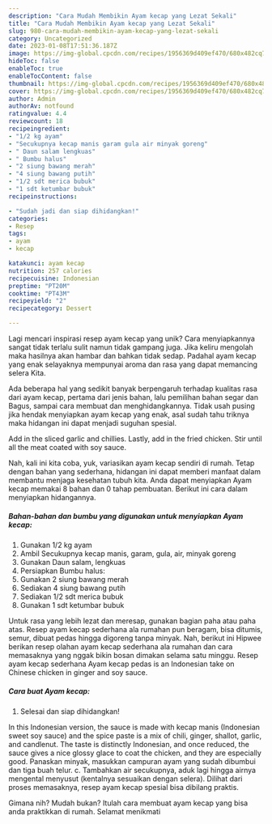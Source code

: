 ```yaml
---
description: "Cara Mudah Membikin Ayam kecap yang Lezat Sekali"
title: "Cara Mudah Membikin Ayam kecap yang Lezat Sekali"
slug: 980-cara-mudah-membikin-ayam-kecap-yang-lezat-sekali
category: Uncategorized
date: 2023-01-08T17:51:36.187Z
image: https://img-global.cpcdn.com/recipes/1956369d409ef470/680x482cq70/ayam-kecap-foto-resep-utama.jpg
hideToc: false
enableToc: true
enableTocContent: false
thumbnail: https://img-global.cpcdn.com/recipes/1956369d409ef470/680x482cq70/ayam-kecap-foto-resep-utama.jpg
cover: https://img-global.cpcdn.com/recipes/1956369d409ef470/680x482cq70/ayam-kecap-foto-resep-utama.jpg
author: Admin
authorAv: notfound
ratingvalue: 4.4
reviewcount: 18
recipeingredient:
- "1/2 kg ayam"
- "Secukupnya kecap manis garam gula air minyak goreng"
- " Daun salam lengkuas"
- " Bumbu halus"
- "2 siung bawang merah"
- "4 siung bawang putih"
- "1/2 sdt merica bubuk"
- "1 sdt ketumbar bubuk"
recipeinstructions:

- "Sudah jadi dan siap dihidangkan!"
categories:
- Resep
tags:
- ayam
- kecap

katakunci: ayam kecap 
nutrition: 257 calories
recipecuisine: Indonesian
preptime: "PT20M"
cooktime: "PT43M"
recipeyield: "2"
recipecategory: Dessert

---
```





Lagi mencari inspirasi resep ayam kecap yang unik? Cara menyiapkannya sangat tidak terlalu sulit namun tidak gampang juga. Jika keliru mengolah maka hasilnya akan hambar dan bahkan tidak sedap. Padahal ayam kecap yang enak selayaknya mempunyai aroma dan rasa yang dapat memancing selera Kita.





Ada beberapa hal yang sedikit banyak berpengaruh terhadap kualitas rasa dari ayam kecap, pertama dari jenis bahan, lalu pemilihan bahan segar dan Bagus, sampai cara membuat dan menghidangkannya. Tidak usah pusing jika hendak menyiapkan ayam kecap yang enak,      asal sudah tahu triknya maka hidangan ini dapat menjadi suguhan spesial.














Add in the sliced garlic and chillies. Lastly, add in the fried chicken. Stir until all the meat coated with soy sauce.






Nah, kali ini kita coba, yuk, variasikan ayam kecap sendiri di rumah. Tetap dengan bahan yang sederhana, hidangan ini dapat memberi manfaat dalam membantu menjaga kesehatan tubuh kita. Anda dapat menyiapkan Ayam kecap memakai 8 bahan dan 0 tahap pembuatan. Berikut ini cara dalam menyiapkan hidangannya.

<!--inarticleads1-->

##### Bahan-bahan dan bumbu yang digunakan untuk menyiapkan Ayam kecap:

1. Gunakan 1/2 kg ayam
1. Ambil Secukupnya kecap manis, garam, gula, air, minyak goreng
1. Gunakan  Daun salam, lengkuas
1. Persiapkan  Bumbu halus:
1. Gunakan 2 siung bawang merah
1. Sediakan 4 siung bawang putih
1. Sediakan 1/2 sdt merica bubuk
1. Gunakan 1 sdt ketumbar bubuk


Untuk rasa yang lebih lezat dan meresap, gunakan bagian paha atau paha atas. Resep ayam kecap sederhana ala rumahan pun beragam, bisa ditumis, semur, dibuat pedas hingga digoreng tanpa minyak. Nah, berikut ini Hipwee berikan resep olahan ayam kecap sederhana ala rumahan dan cara memasaknya yang nggak bikin bosan dimakan selama satu minggu. Resep ayam kecap sederhana Ayam kecap pedas is an Indonesian take on Chinese chicken in ginger and soy sauce. 

<!--inarticleads2-->

##### Cara buat Ayam kecap:


1. Selesai dan siap dihidangkan!

In this Indonesian version, the sauce is made with kecap manis (Indonesian sweet soy sauce) and the spice paste is a mix of chili, ginger, shallot, garlic, and candlenut. The taste is distinctly Indonesian, and once reduced, the sauce gives a nice glossy glace to coat the chicken, and they are especially good. Panaskan minyak, masukkan campuran ayam yang sudah dibumbui dan tiga buah telur. c. Tambahkan air secukupnya, aduk lagi hingga airnya mengental menyusut (kentalnya sesuaikan dengan selera). Dilihat dari proses memasaknya, resep ayam kecap spesial bisa dibilang praktis. 

Gimana nih? Mudah bukan? Itulah cara membuat ayam kecap yang bisa anda praktikkan di rumah. Selamat menikmati
